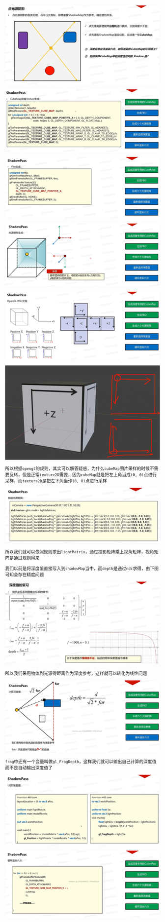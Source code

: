 ![输入图片说明](/imgs/2025-03-02/CMuTrzTPjFm95tjE.png)

![输入图片说明](/imgs/2025-03-02/QkZFzolDUY6MCfOK.png)

![输入图片说明](/imgs/2025-03-02/MV2YivenkBhoEIhT.png)

![输入图片说明](/imgs/2025-03-02/C5dNtfZLgovEQ03W.png)

![输入图片说明](/imgs/2025-03-02/QTL3EpopCCleo94k.png)

![输入图片说明](/imgs/2025-03-02/X6jhIM1SssuaazZG.png)

所以根据`opengl`的规则，其实可以解答疑惑，为什么`cubeMap`图片采样的时候不需要反转，但是正常`texture2D`需要，因为`cubeMap`就是把左上角当成`(0, 0)`点进行采样，而`texture2D`是把左下角当作`(0, 0)`点进行采样

![输入图片说明](/imgs/2025-03-02/UpW1FIaH2HZZNajE.png)

所以我们就可以依照规则求出`lightMatrix`，通过投影矩阵乘上视角矩阵，视角矩阵是通过规则得来

我们以前是将深度值直接写入到`shadowMap`当中，而`depth`是通过`ndc`求得，由下图可知会存在精度问题

![输入图片说明](/imgs/2025-03-02/M1IJtEt2lB0Y5vfA.png)

所以我们采用物体到光源得距离作为深度参考，这样就可以转化为线性问题

![输入图片说明](/imgs/2025-03-02/IxZrgsyEuis0DEZu.png)

`frag`中还有一个变量叫做`gl_FragDepth`，这样我们就可以输出自己计算的深度值而不是自动输出深度值了

![输入图片说明](/imgs/2025-03-02/FZE495sRtTJ8Lnui.png)

![输入图片说明](/imgs/2025-03-02/ugpdr4B9izy6CQGr.png)
<!--stackedit_data:
eyJoaXN0b3J5IjpbLTE5ODcwMjc1NDgsNTY2NzczMDgyLDUwND
M5Njk2OCwtMTM4NTYzOTU5LC0zNTg2Nzk2MTAsMzU2OTQxMzY1
LDg1OTgxODQ1NywtNTEyNjQ2MTMwLC0yMDg4NzQ2NjEyLC0yMD
g4NzQ2NjEyXX0=
-->
